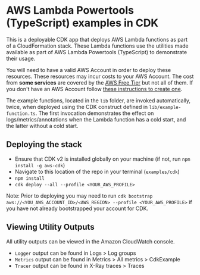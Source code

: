 # AWS Lambda Powertools (TypeScript) examples in CDK

This is a deployable CDK app that deploys AWS Lambda functions as part of a CloudFormation stack. These Lambda functions use the utilities made available as part of AWS Lambda Powertools (TypeScript) to demonstrate their usage.

You will need to have a valid AWS Account in order to deploy these resources. These resources may incur costs to your AWS Account. The cost from **some services** are covered by the [AWS Free Tier](https://aws.amazon.com/free/?all-free-tier.sort-by=item.additionalFields.SortRank&all-free-tier.sort-order=asc&awsf.Free%20Tier%20Types=*all&awsf.Free%20Tier%20Categories=*all) but not all of them. If you don't have an AWS Account follow [these instructions to create one](https://aws.amazon.com/premiumsupport/knowledge-center/create-and-activate-aws-account/).

The example functions, located in the `lib` folder, are invoked automatically, twice, when deployed using the CDK construct defined in `lib/example-function.ts`. The first invocation demonstrates the effect on logs/metrics/annotations when the Lambda function has a cold start, and the latter without a cold start.

## Deploying the stack

 * Ensure that CDK v2 is installed globally on your machine (if not, run `npm install -g aws-cdk`)
 * Navigate to this location of the repo in your terminal (`examples/cdk`)
 * `npm install`
 * `cdk deploy --all --profile <YOUR_AWS_PROFILE>`

Note: Prior to deploying you may need to run `cdk bootstrap aws://<YOU_AWS_ACCOUNT_ID>/<AWS_REGION> --profile <YOUR_AWS_PROFILE>` if you have not already bootstrapped your account for CDK.

## Viewing Utility Outputs

All utility outputs can be viewed in the Amazon CloudWatch console.

 * `Logger` output can be found in Logs > Log groups
 * `Metrics` output can be found in Metrics > All metrics > CdkExample
 * `Tracer` output can be found in  X-Ray traces > Traces
